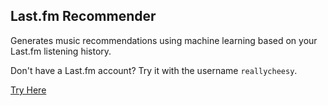 ## Last.fm Recommender

Generates music recommendations using machine learning based on your Last.fm listening history.

Don't have a Last.fm account? Try it with the username `reallycheesy`.

[Try Here](https://lastfmrecs.up.railway.app)
